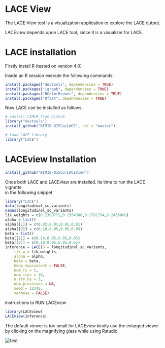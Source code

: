 LACE View
=========

The LACE View tool is a visualization application to explore the LACE
output.

LACEview depends upon LACE tool, since it is a visualizer for LACE.

LACE installation
=================

Firstly install R (tested on version 4.0)

Inside an R session execute the following commands.

```R
install.packages("devtools", dependencies = TRUE)
install.packages("igraph", dependencies = TRUE)
install.packages("RColorBrewer", dependencies = TRUE)
install.packages("Rfast", dependencies = TRUE)
```

Now LACE can be installed as follows:

```R
# install CIMLR from Github
library("devtools")
install_github("BIMIB-DISCo/LACE", ref = "master")

# load LACE library
library("LACE")
```

LACEview Installation
=====================

```R
install_github("BIMIB-DISCo/LACEView")
```

Once both LACE and LACEview are installed. Its time to run the LACE vignette \
in the following snippet

```R
library("LACE")
data(longitudinal_sc_variants)
names(longitudinal_sc_variants)
lik_weights = c(0.2308772,0.2554386,0.2701754,0.2435088)
alpha = list()
alpha[[1]] = c(0.02,0.01,0.01,0.01)
alpha[[2]] = c(0.10,0.05,0.05,0.05)
beta = list()
beta[[1]] = c(0.10,0.05,0.05,0.05)
beta[[2]] = c(0.10,0.05,0.05,0.05)
inference = LACE(D = longitudinal_sc_variants, 
    lik_w = lik_weights, 
    alpha = alpha, 
    beta = beta, 
    keep_equivalent = FALSE, 
    num_rs = 5, 
    num_iter = 10, 
    n_try_bs = 5, 
    num_processes = NA, 
    seed = 12345, 
    verbose = FALSE)
```
instructions to RUN LACEview

```R
library(LACEview)
LACEview(inference)
```
The default viewer is too small for LACEview kindly use the enlarged viewer 
by clicking on the magnifying glass while using Rstudio.

![test](https://user-images.githubusercontent.com/52484030/89264978-70b7a500-d651-11ea-81c6-be3075ecb427.png)

